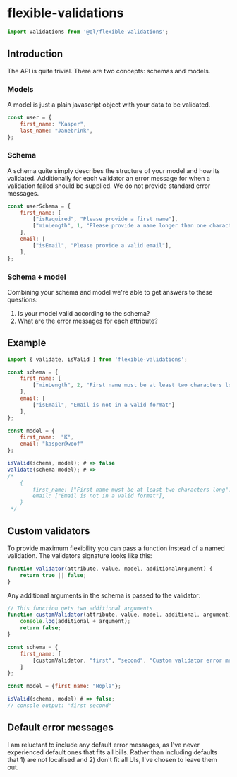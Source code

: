 # flexible-validations

```js
import Validations from '@ql/flexible-validations';
```

## Introduction
The API is quite trivial. There are two concepts: schemas and models.

### Models
A model is just a plain javascript object with your data to be validated.

```js
const user = {
    first_name: "Kasper",
    last_name: "Janebrink",
};
```

### Schema
A schema quite simply describes the structure of your model and how its validated. Additionally for each validator an error message for when a validation failed should be supplied. We do not provide standard error messages.

```js
const userSchema = {
    first_name: [
        ["isRequired", "Please provide a first name"],
        ["minLength", 1, "Please provide a name longer than one character"],
    ],
    email: [
        ["isEmail", "Please provide a valid email"],
    ],
};
```


### Schema + model
Combining your schema and model we're able to get answers to these questions:

1. Is your model valid according to the schema?
2. What are the error messages for each attribute?

## Example

```js
import { validate, isValid } from 'flexible-validations';

const schema = {
    first_name: [
        ["minLength", 2, "First name must be at least two characters long"]
    ],
    email: [
        ["isEmail", "Email is not in a valid format"]
    ],
};

const model = {
    first_name:  "K",
    email: "kasper@woof"  
};

isValid(schema, model); # => false
validate(schema model); # => 
/*
    {
        first_name: ["First name must be at least two characters long"],
        email: ["Email is not in a valid format"],
    }
 */
```

## Custom validators
To provide maximum flexibility you can pass a function instead of a named validation. The validators signature looks like this:

```js
function validator(attribute, value, model, additionalArgument) {
    return true || false;
}
```

Any additional arguments in the schema is passed to the validator:

```js
// This function gets two additional arguments
function customValidator(attribute, value, model, additional, argument) {
    console.log(additional + argument);
    return false;
}

const schema = {
    first_name: [
        [customValidator, "first", "second", "Custom validator error message"]
    ]
};

const model = {first_name: "Hopla"};

isValid(schema, model) # => false;
// console output: "first second"
```

## Default error messages
I am reluctant to include any default error messages, as I've never experienced default ones that fits all bills. Rather than including defaults that 1) are not localised and 2) don't fit all UIs, I've chosen to leave them out.